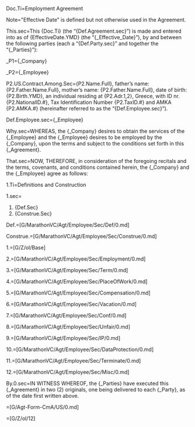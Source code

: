Doc.Ti=Employment Agreement

Note="Effective Date" is defined but not otherwise used in the Agreement.

This.sec=This {Doc.Ti} (the “{Def.Agreement.sec}”) is made and entered into as of {EffectiveDate.YMD} (the “{_Effective_Date}”), by and between the following parties (each a “{Def.Party.sec}” and together the “{_Parties}”):

_P1={_Company}

_P2={_Employee}

P2.US.Contract.Among.Sec={P2.Name.Full}, father’s name: {P2.Father.Name.Full}, mother’s name: {P2.Father.Name.Full}, date of birth: {P2.Birth.YMD}, an individual residing at {P2.Adr.1,2}, Greece, with ID nr. {P2.NationalID.#}, Tax Identification Number {P2.TaxID.#} and AMKA {P2.AMKA.#} (hereinafter referred to as the “{Def.Employee.sec}”).

Def.Employee.sec={_Employee}

Why.sec=WHEREAS, the {_Company} desires to obtain the services of the {_Employee} and the {_Employee} desires to be employed by the {_Company}, upon the terms and subject to the conditions set forth in this {_Agreement}.

That.sec=NOW, THEREFORE, in consideration of the foregoing recitals and the terms, covenants, and conditions contained herein, the {_Company} and the {_Employee} agree as follows:

1.Ti=Definitions and Construction

1.sec=<ol><li>{Def.Sec}<li>{Construe.Sec}</ol>

Def.=[G/MarathonVC/Agt/Employee/Sec/Def/0.md]

Construe.=[G/MarathonVC/Agt/Employee/Sec/Construe/0.md]

1.=[G/Z/ol/Base]

2.=[G/MarathonVC/Agt/Employee/Sec/Employment/0.md]

3.=[G/MarathonVC/Agt/Employee/Sec/Term/0.md]

4.=[G/MarathonVC/Agt/Employee/Sec/PlaceOfWork/0.md]

5.=[G/MarathonVC/Agt/Employee/Sec/Compensation/0.md]

6.=[G/MarathonVC/Agt/Employee/Sec/Vacation/0.md]

7.=[G/MarathonVC/Agt/Employee/Sec/Conf/0.md]

8.=[G/MarathonVC/Agt/Employee/Sec/Unfair/0.md]

9.=[G/MarathonVC/Agt/Employee/Sec/IP/0.md]

10.=[G/MarathonVC/Agt/Employee/Sec/DataProtection/0.md]

11.=[G/MarathonVC/Agt/Employee/Sec/Terminate/0.md]

12.=[G/MarathonVC/Agt/Employee/Sec/Misc/0.md]

By.0.sec=IN WITNESS WHEREOF, the {_Parties} have executed this {_Agreement} in two (2) originals, one being delivered to each {_Party}, as of the date first written above.

=[G/Agt-Form-CmA/US/0.md]

=[G/Z/ol/12]
